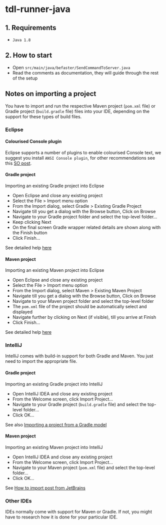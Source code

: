 # tdl-runner-java


## 1. Requirements

- `Java 1.8`

## 2. How to start

- Open `src/main/java/befaster/SendCommandToServer.java`
- Read the comments as documentation, they will guide through the rest of the setup

## Notes on importing a project

You have to import and run the respective Maven project (`pom.xml` file) or Gradle project (`build.gradle` file) files into your IDE,
depending on the support for these types of build files.

### Eclipse

#### Colourised Console plugin

Eclipse supports a number of plugins to enable colourised Console text, we suggest you install `ANSI Console plugin`, for other recommendations see this [SO post](https://stackoverflow.com/questions/233790/colorize-logs-in-eclipse-console).

#### Gradle project

Importing an existing Gradle project into Eclipse
- Open Eclipse and close any existing project
- Select the File > Import menu option
- From the Import dialog, select Gradle > Existing Gradle Project
- Navigate till you get a dialog with the Browse button, Click on Browse 
- Navigate to your Gradle project folder and select the top-level folder...
- Keep clicking Next
- On the final screen Gradle wrapper related details are shown along with the Finish button 
- Click Finish...

See detailed help [here](http://www.vogella.com/tutorials/EclipseGradle/article.html)

#### Maven project

Importing an existing Maven project into Eclipse
- Open Eclipse and close any existing project
- Select the File > Import menu option
- From the Import dialog, select Maven > Existing Maven Project
- Navigate till you get a dialog with the Browse button, Click on Browse
- Navigate to your Maven project folder and select the top-level folder
- The `pom.xml` file of the project should be automatically select and displayed
- Navigate further by clicking on Next (if visible), till you arrive at Finish
- Click Finish...

See detailed help [here](http://www.vogella.com/tutorials/EclipseMaven/article.html)

### IntelliJ

IntelliJ comes with build-in support for both Gradle and Maven.
You just need to import the appropriate file.

#### Gradle project

Importing an existing Gradle project into IntelliJ
- Open IntelliJ IDEA and close any existing project
- From the Welcome screen, click Import Project...
- Navigate to your Gradle project (`build.gradle` file) and select the top-level folder...
- Click OK...

See also [Importing a project from a Gradle model](https://www.jetbrains.com/help/idea/gradle.html#gradle_import)

#### Maven project

Importing an existing Maven project into IntelliJ
- Open IntelliJ IDEA and close any existing project
- From the Welcome screen, click Import Project...
- Navigate to your Maven project (`pom.xml` file) and select the top-level folder...
- Click OK...

See [How to import post from JetBrains](https://blog.jetbrains.com/idea/2008/03/opening-maven-projects-is-easy-as-pie/)


### Other IDEs

IDEs normally come with support for Maven or Gradle. If not, you might have to research how it is done for your particular IDE.
